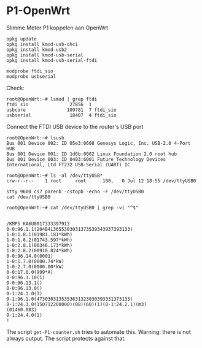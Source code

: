 # P1-OpenWrt
Slimme Meter P1 koppelen aan OpenWrt


```
opkg update
opkg install kmod-usb-ohci
opkg install kmod-usb2
opkg install kmod-usb-serial
opkg install kmod-usb-serial-ftdi

modprobe ftdi_sio
modprobe usbserial
```
Check:
```
root@OpenWrt:~# lsmod | grep ftdi
ftdi_sio               27856  1 
usbcore               109781  7 ftdi_sio
usbserial              18407  4 ftdi_sio

```

Connect the FTDI USB device to the router's USB port

```
root@OpenWrt:~# lsusb 
Bus 001 Device 002: ID 05e3:0608 Genesys Logic, Inc. USB-2.0 4-Port HUB
Bus 001 Device 001: ID 1d6b:0002 Linux Foundation 2.0 root hub
Bus 001 Device 003: ID 0403:6001 Future Technology Devices International, Ltd FT232 USB-Serial (UART) IC

root@OpenWrt:~# ls -al /dev/ttyUSB*
crw-r--r--    1 root     root      188,   0 Jul 12 18:55 /dev/ttyUSB0

stty 9600 cs7 parenb -cstopb -echo -F /dev/ttyUSB0
cat /dev/ttyUSB0

root@OpenWrt:~# cat /dev/ttyUSB0 | grep -vi "^$" 


/KMP5 KA6U0017333397913
0-0:96.1.1(204B413655303031373539343937393133)
1-0:1.8.1(01981.181*kWh)
1-0:1.8.2(01743.597*kWh)
1-0:2.8.1(00346.173*kWh)
1-0:2.8.2(00910.824*kWh)
0-0:96.14.0(0001)
1-0:1.7.0(0000.74*kW)
1-0:2.7.0(0000.00*kW)
0-0:17.0.0(999*A)
0-0:96.3.10(1)
0-0:96.13.1()
0-0:96.13.0()
0-1:24.1.0(3)
0-1:96.1.0(4730303135353631323030393331373133)
0-1:24.3.0(150712200000)(08)(60)(1)(0-1:24.2.1)(m3)
(01460.083)
0-1:24.4.0(1)
!

```


The script ```get-P1-counter.sh``` tries to automate this. Warning: there is not always output. The script protects against that.
